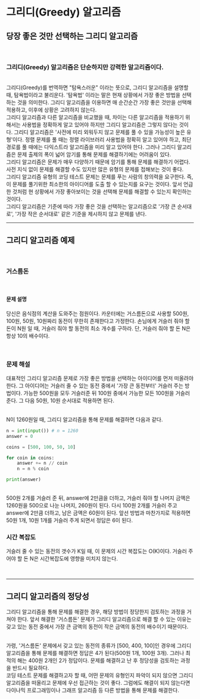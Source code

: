 # 그리디(Greedy) 알고리즘
## 당장 좋은 것만 선택하는 그리디 알고리즘
<br>

### 그리디(Greedy) 알고리즘은 단순하지만 강력한 알고리즘이다.
<br>
그리디(Greedy)를 번역하면 "탐욕스러운" 이라는 뜻으로, 그리디 알고리즘을 설명할 때, 탐욕법이라고 불리운다.  
'탐욕법' 이라는 말은 현재 상황에서 가장 좋은 방법을 선택하는 것을 의미한다. 그리디 알고리즘을 이용하면 매 순간순간 가장 좋은 것만을 선택해 적용하고, 이후에 상황은 고려하지 않는다.

<br>
그리디 알고리즘과 다른 알고리즘을 비교했을 때, 차이는 다른 알고리즘을 적용하기 위해서는 사용법을 정확하게 알고 있어야 하지만 그리디 알고리즘은 그렇지 않다는 것이다. 그리디 알고리즘은 '사전에 미리 외워두지 않고 문제를 풀 수 있을 가능성이 높은 유형'이다. 정렬 문제를 풀 때는 정렬 라이브러리 사용법을 정확히 알고 있어야 하고, 최단 경로를 풀 때에는 다익스트라 알고리즘을 미리 알고 있어야 한다. 그러나 그리디 알고리즘은 문제 출제의 폭이 넓어 암기를 통해 문제를 해결하기에는 어려움이 있다.

<br>
그리디 알고리즘은 문제가 매우 다양하기 때문에 암기를 통해 문제를 해결하기 어렵다. 사전 지식 없이 문제를 해결할 수도 있지만 많은 유형의 문제를 접해보는 것이 좋다.

<br>
그리디 알고리즘 유형의 코딩 테스트 문제는 문제를 푸는 사람의 창의력을 요구한다. 즉, 이 문제를 풀기위한 최소한의 아이디어를 도출 할 수 있는지를 요구는 것이다. 앞서 언급한 것처럼 현 상황에서 가장 좋아보이는 것을 선택해 문제를 해결할 수 있는지 확인하는 것이다.

<br>
그리디 알고리즘은 기준에 따라 가장 좋은 것을 선택하는 알고리즘으로 '가장 큰 순서대로', '가장 작은 순서대로' 같은 기준을 제시하지 않고 문제를 낸다. 

<br>

--- 
## 그리디 알고리즘 예제
<br>

### 거스름돈
<br>

#### 문제 설명
당신은 음식점의 계산을 도와주는 점원이다. 카운터에는 거스름돈으로 사용할 500원, 100원, 50원, 10원짜리 동전이 무한히 존재한다고 가정한다. 손님에게 거슬러 줘야 할 돈이 N원 일 때, 거슬러 줘야 할 동전의 최소 개수를 구하라. 단, 거슬러 줘야 할 돈 N은 항상 10의 배수이다.

<br>

### 문제 해설
대표적인 그리디 알고리즘 문제로 가장 좋은 방법을 선택하는 아이디어를 먼저 떠올려야 한다. 그 아이디어는 거슬러 줄 수 있는 동전 중에서 '가장 큰 동전부터' 거슬러 주는 방법이다. 가능한 500원을 모두 거슬러준 뒤 100원 중에서 가능한 모든 100원을 거슬러 준다. 그 다음 50원, 10원 순서대로 적용하면 된다.

<br>
N이 1260원일 때, 그리디 알고리즘을 통해 문제를 해결하면 다음과 같다.

<br>

```Python
n = int(input()) # n = 1260
answer = 0

coins = [500, 100, 50, 10]

for coin in coins:
    answer += n // coin
    n = n % coin

print(answer)
```

<br>
500원 2개를 거슬러 준 뒤, answer에 2만큼을 더하고, 거슬러 줘야 할 나머지 금액은 1260원을 500으로 나눈 나머지, 260원이 된다. 다시 100원 2개를 거슬러 주고 answer에 2만큼 더하고, 남은 금액은 60원이 된다. 앞선 방법과 마찬가지로 적용하면 50원 1개, 10원 1개를 거슬러 주게 되면서 정답은 6이 된다.

<br>

### 시간 복잡도
거슬러 줄 수 있는 동전의 갯수가 K일 때, 이 문제의 시간 복잡도는 O(K)이다. 거슬러 주어야 할 돈 N은 시간복잡도에 영향을 미치지 않는다.

<br>

---
## 그리디 알고리즘의 정당성
그리디 알고리즘을 통해 문제를 해결한 경우, 해당 방법이 정당한지 검토하는 과정을 거쳐야 한다. 앞서 해결한 '거스름돈' 문제가 그리디 알고리즘으로 해결 할 수 있는 이유는 갖고 있는 동전 중에서 가장 큰 금액의 동전이 작은 금액의 동전의 배수이기 때문이다.

<br>
가령, '거스름돈' 문제에서 갖고 있는 동전의 종류가 [500, 400, 100]인 경우에 그리디 알고리즘을 통해 문제를 해결하면 정답은 4가 된다(500원 1개, 100원 3개). 그러나 최적의 해는 400원 2개인 2가 정답이다. 문제를 해결하고 난 후 정당성을 검토하는 과정을 반드시 필요하다. 

<br>
코딩 테스트 문제를 해결하고자 할 때, 어떤 문제의 유형인지 파악이 되지 않으면 그리디 알고리즘을 떠올리고 문제에 우선 접근하는 것이 좋다. 그럼에도 해결이 되지 않는다면 다이나믹 프로그래밍이나 그래프 알고리즘 등 다른 방법을 통해 문제를 해결한다.